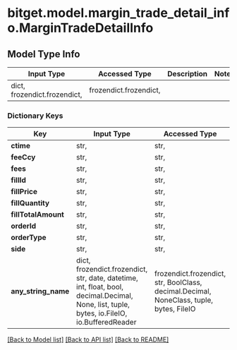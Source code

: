 # bitget.model.margin_trade_detail_info.MarginTradeDetailInfo

## Model Type Info
Input Type | Accessed Type | Description | Notes
------------ | ------------- | ------------- | -------------
dict, frozendict.frozendict,  | frozendict.frozendict,  |  | 

### Dictionary Keys
Key | Input Type | Accessed Type | Description | Notes
------------ | ------------- | ------------- | ------------- | -------------
**ctime** | str,  | str,  |  | [optional] 
**feeCcy** | str,  | str,  |  | [optional] 
**fees** | str,  | str,  |  | [optional] 
**fillId** | str,  | str,  |  | [optional] 
**fillPrice** | str,  | str,  |  | [optional] 
**fillQuantity** | str,  | str,  |  | [optional] 
**fillTotalAmount** | str,  | str,  |  | [optional] 
**orderId** | str,  | str,  |  | [optional] 
**orderType** | str,  | str,  |  | [optional] 
**side** | str,  | str,  |  | [optional] 
**any_string_name** | dict, frozendict.frozendict, str, date, datetime, int, float, bool, decimal.Decimal, None, list, tuple, bytes, io.FileIO, io.BufferedReader | frozendict.frozendict, str, BoolClass, decimal.Decimal, NoneClass, tuple, bytes, FileIO | any string name can be used but the value must be the correct type | [optional]

[[Back to Model list]](../../README.md#documentation-for-models) [[Back to API list]](../../README.md#documentation-for-api-endpoints) [[Back to README]](../../README.md)

